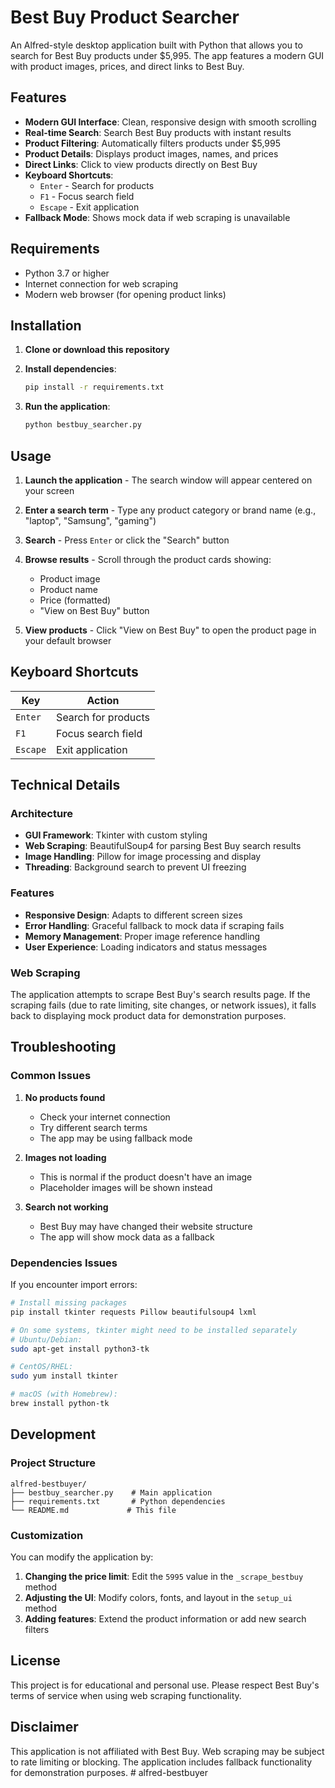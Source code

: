 # Best Buy Product Searcher

An Alfred-style desktop application built with Python that allows you to search for Best Buy products under $5,995. The app features a modern GUI with product images, prices, and direct links to Best Buy.

## Features

- **Modern GUI Interface**: Clean, responsive design with smooth scrolling
- **Real-time Search**: Search Best Buy products with instant results
- **Product Filtering**: Automatically filters products under $5,995
- **Product Details**: Displays product images, names, and prices
- **Direct Links**: Click to view products directly on Best Buy
- **Keyboard Shortcuts**: 
  - `Enter` - Search for products
  - `F1` - Focus search field
  - `Escape` - Exit application
- **Fallback Mode**: Shows mock data if web scraping is unavailable

## Requirements

- Python 3.7 or higher
- Internet connection for web scraping
- Modern web browser (for opening product links)

## Installation

1. **Clone or download this repository**

2. **Install dependencies**:
   ```bash
   pip install -r requirements.txt
   ```

3. **Run the application**:
   ```bash
   python bestbuy_searcher.py
   ```

## Usage

1. **Launch the application** - The search window will appear centered on your screen

2. **Enter a search term** - Type any product category or brand name (e.g., "laptop", "Samsung", "gaming")

3. **Search** - Press `Enter` or click the "Search" button

4. **Browse results** - Scroll through the product cards showing:
   - Product image
   - Product name
   - Price (formatted)
   - "View on Best Buy" button

5. **View products** - Click "View on Best Buy" to open the product page in your default browser

## Keyboard Shortcuts

| Key | Action |
|-----|--------|
| `Enter` | Search for products |
| `F1` | Focus search field |
| `Escape` | Exit application |

## Technical Details

### Architecture
- **GUI Framework**: Tkinter with custom styling
- **Web Scraping**: BeautifulSoup4 for parsing Best Buy search results
- **Image Handling**: Pillow for image processing and display
- **Threading**: Background search to prevent UI freezing

### Features
- **Responsive Design**: Adapts to different screen sizes
- **Error Handling**: Graceful fallback to mock data if scraping fails
- **Memory Management**: Proper image reference handling
- **User Experience**: Loading indicators and status messages

### Web Scraping
The application attempts to scrape Best Buy's search results page. If the scraping fails (due to rate limiting, site changes, or network issues), it falls back to displaying mock product data for demonstration purposes.

## Troubleshooting

### Common Issues

1. **No products found**
   - Check your internet connection
   - Try different search terms
   - The app may be using fallback mode

2. **Images not loading**
   - This is normal if the product doesn't have an image
   - Placeholder images will be shown instead

3. **Search not working**
   - Best Buy may have changed their website structure
   - The app will show mock data as a fallback

### Dependencies Issues

If you encounter import errors:

```bash
# Install missing packages
pip install tkinter requests Pillow beautifulsoup4 lxml

# On some systems, tkinter might need to be installed separately
# Ubuntu/Debian:
sudo apt-get install python3-tk

# CentOS/RHEL:
sudo yum install tkinter

# macOS (with Homebrew):
brew install python-tk
```

## Development

### Project Structure
```
alfred-bestbuyer/
├── bestbuy_searcher.py    # Main application
├── requirements.txt       # Python dependencies
└── README.md             # This file
```

### Customization

You can modify the application by:

1. **Changing the price limit**: Edit the `5995` value in the `_scrape_bestbuy` method
2. **Adjusting the UI**: Modify colors, fonts, and layout in the `setup_ui` method
3. **Adding features**: Extend the product information or add new search filters

## License

This project is for educational and personal use. Please respect Best Buy's terms of service when using web scraping functionality.

## Disclaimer

This application is not affiliated with Best Buy. Web scraping may be subject to rate limiting or blocking. The application includes fallback functionality for demonstration purposes. # alfred-bestbuyer
